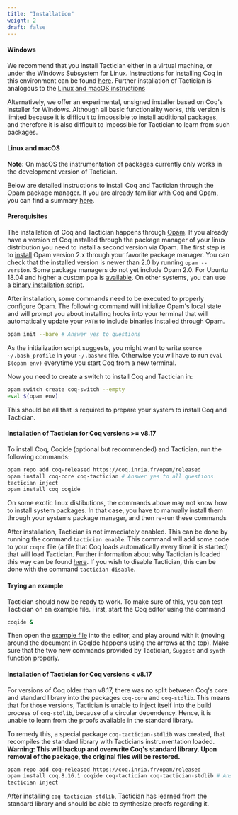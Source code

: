 ```yaml
---
title: "Installation"
weight: 2
draft: false
---
```


#### Windows

We recommend that you install Tactician either in a virtual machine, or under the Windows Subsystem for Linux.
Instructions for installing Coq in this environment can be found
[here](https://github.com/coq/coq/wiki/Installation-of-Coq-on-Windows). Further installation of Tactician
is analogous to the [Linux and macOS instructions](#linux-and-macos)

Alternatively, we offer an experimental, unsigned installer based on Coq's installer for Windows.
Although all basic functionality works, this version is limited because it is difficult to impossible
to install additional packages, and therefore it is also difficult to impossible for Tactician to learn
from such packages.

#### Linux and macOS

**Note:** On macOS the instrumentation of packages currently only works in the development version of Tactician.

Below are detailed instructions to install Coq and Tactician through the Opam package manager.
If you are already familiar with Coq and Opam, you can find a summary [here](/manual).

#### Prerequisites

The installation of Coq and Tactician happens through [Opam](https://opam.ocaml.org/).
If you already have a version of Coq installed through the package manager of your linux distribution
you need to install a second version via Opam.
The first step is to
[install](https://opam.ocaml.org/doc/Install.html#Using-your-distribution-39-s-package-system)
Opam version 2.x through your favorite package manager. You can check that the installed version
is newer than 2.0 by running `opam --version`. Some package managers do not yet include Opam 2.0.
For Ubuntu 18.04 and higher a custom ppa is [available](https://opam.ocaml.org/doc/Install.html#Ubuntu).
On other systems, you can use a
[binary installation script](https://opam.ocaml.org/doc/Install.html#Binary-distribution).

After installation, some commands need to be executed to properly configure Opam. The following command
will initialize Opam's local state and will prompt you about installing hooks into your terminal that
will automatically update your `PATH` to include binaries installed through Opam.
```bash
opam init --bare # Answer yes to questions
```
As the initialization script suggests, you might want to write `source ~/.bash_profile`
in your `~/.bashrc` file. Otherwise you wil have to run `eval $(opam env)` everytime you start Coq
from a new terminal.

Now you need to create a switch to install Coq and Tactician in:
```bash
opam switch create coq-switch --empty
eval $(opam env)
```

This should be all that is required to prepare your system to install Coq and Tactician.

#### Installation of Tactician for Coq versions >= v8.17

To install Coq, Coqide (optional but recommended) and Tactician, run the following commands:

```bash
opam repo add coq-released https://coq.inria.fr/opam/released
opam install coq-core coq-tactician # Answer yes to all questions
tactician inject
opam install coq coqide
```
On some exotic linux distibutions, the commands above may not know how to install system packages.
In that case, you have to manually install them through your systems package manager, and then
re-run these commands

After installation, Tactician is not immediately enabled. This can be done by running the command
`tactician enable`. This command will add some code to your `coqrc` file (a file that
Coq loads automatically every time it is started) that will load Tactician. Further information about
why Tactician is loaded this way can be found [here](/manual/coq-packages). If you wish to disable
Tactician, this can be done with the command `tactician disable`.

#### Trying an example

Tactician should now be ready to work. To make sure of this, you can test Tactician on an example file.
First, start the Coq editor using the command
```bash
coqide &
```

Then open the [example file](Example.v) into the editor, and play around with it (moving around the
document in CoqIde happens using the arrows at the top). Make sure that the two new commands provided
by Tactician, `Suggest` and `synth` function properly.

#### Installation of Tactician for Coq versions < v8.17

For versions of Coq older than v8.17, there was no split between Coq's core and standard library into
the packages `coq-core` and `coq-stdlib`. This means that for those versions, Tactician is unable to
inject itself into the build process of `coq-stdlib`, because of a circular dependency. Hence, it is
unable to learn from the proofs available in the standard library.

To remedy this, a special package `coq-tactician-stdlib` was created, that recompiles the standard library
with Tacticians instrumentation loaded. **Warning: This will backup and overwrite Coq's standard library.
Upon removal of the package, the original files will be restored.**

```bash
opam repo add coq-released https://coq.inria.fr/opam/released
opam install coq.8.16.1 coqide coq-tactician coq-tactician-stdlib # Answer yes to all questions
tactician inject
```

After installing `coq-tactician-stdlib`, Tactician has learned from the standard library and should
be able to synthesize proofs regarding it.
